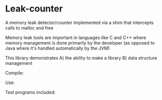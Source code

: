# Leak-counter
A memory leak detector/counter implemented via a shim that intercepts calls to malloc and free

Memory leak tools are important in languages like C and C++ where memory management is done primarily by the developer
(as opposed to Java where it's handled automatically by the JVM)

This library demonstrates
A) the ability to make a library
B) data structure management


Compile:

Use:

Test programs included:


